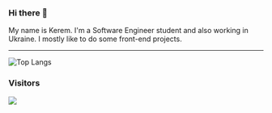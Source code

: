 ### Hi there 👋
My name is Kerem. I'm a Software Engineer student and also working in Ukraine. I mostly like to do some front-end projects.
<hr>

![Top Langs](https://github-readme-stats.vercel.app/api/top-langs/?username=kKerem&layout=compact)

### Visitors
![](https://komarev.com/ghpvc/?username=kKerem&color=1f75d8&style=flat&label=Profile+Views+)